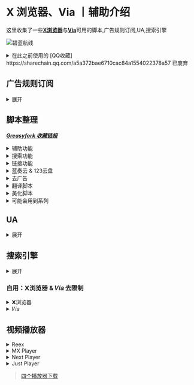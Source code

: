 # X 浏览器、Via 丨辅助介绍

这里收集了一些[**X浏览器**](https://www.xbext.com/)与[**Via**](https://viayoo.com/)可用的脚本,广告规则订阅,UA,搜索引擎 

![碧蓝航线](https://shp.qpic.cn/collector/3042839226/c9061274-0e3d-4818-92ad-9362b4ca81a7/0)

<details>
  <summary>在此之前使用的 [QQ收藏] https://sharechain.qq.com/a5a372bae6710cac84a1554022378a57 已废弃</summary>

  ##### [脚本整理,广告规则订阅,UA,搜索引擎(个人整理,有说明)](https://sharechain.qq.com/a5a372bae6710cac84a1554022378a57)

  >1. [广告拦截 规则链接](https://sharechain.qq.com/e285d2e8a19bd1a23c83854cf2a2d635)

  >2-10. [油猴脚本](https://sharechain.qq.com/e00299f56e45d6b88c7adb7590b2b5cf)

  >11. [UA](https://sharechain.qq.com/28387ea1c3f830bd7eb54f682da77555)

  >12. [搜索引擎](https://sharechain.qq.com/d12dde407b967a216288ac617b1ce357)

  >13. [仅供学习丨𝗫/𝑉𝑖𝑎去白名单版本](https://sharechain.qq.com/b0289cc3828734d4578da4e1761b3c2f)

  >14. [推荐视频播放器](https://sharechain.qq.com/91331525df07ff61d051cfafa4ef89ab)
</details>

## 广告规则订阅
<details>
  <summary> 展开 </summary>

  个人推荐：`ABP Merge Rules`(或:`AdRules AdBlock List 精简版`) + `乘风 视频规则` + `去除APP下载提示` + `Ad-J`

  * [AdRules AdBlock List 精简版](https://bitbucket.org/hacamer/adrules/raw/main/adblock_lite.txt)
  *(3w+丨在中国地区屏蔽广告的列表)*  <sup>[主页](https://github.com/Cats-Team/AdRules)</sup>

  * [AdRulesAdBlock List](https://bitbucket.org/hacamer/adrules/raw/main/adblock.txt)
  *(16w+丨包含 '精简版'，在中国地区屏蔽广告的列表)*  <sup>[主页](https://github.com/Cats-Team/AdRules)</sup>

  * [乘风广告规则](https://cdn.jsdelivr.net/gh/xinggsf/Adblock-Plus-Rule@master/rule.txt)
  *(1000+丨可能有点误杀....)*  <sup>[主页](https://github.com/xinggsf/Adblock-Plus-Rule)</sup>

  * [乘风视频规则](https://cdn.jsdelivr.net/gh/xinggsf/Adblock-Plus-Rule@master/mv.txt)
  *(200 丨如名, 专针对视频网站作出的规则)*  <sup>[主页](https://github.com/xinggsf/Adblock-Plus-Rule)</sup>

  * [ABPMerge Rules](https://gitea.com/lemon399/AdRules/raw/branch/main/abpmerge.txt)
  *(5w+丨广告拦截规则合并)*  <sup>[主页](https://github.com/damengzhu/abpmerge)</sup>

  * [去除 APP 下载提示](https://cdn.jsdelivr.net/gh/Noyllopa/NoAppDownload@master/NoAppDownload.txt)
  *(1000+丨去 APP 下载提示规则)*  <sup>[主页](https://github.com/Noyllopa/NoAppDownload)</sup>

  * [Ad-J](https://gcore.jsdelivr.net/gh/jk278/Ad-J/Ad-J.txt)
  *(300+丨 jk278 的自用移动端去广告规则, 常用网站精选)*  <sup>[主页](https://github.com/jk278/Ad-J/blob)</sup>

<div align="center">
  <p><sub> X浏览器导入方式 </sub></p>
  <sup> 设置 » 广告拦截 » 规则文件 » (右上角) 导入 » 从网址导入 » (填写该链接后) 点击导入 </sup>
</div>

  ![X 浏览器](http://shp.qpic.cn/collector/3042839226/e15a2b17-0eba-4870-8b65-942e0f335125/0)

<div align="center">
  <p><sub> Via导入方式 </sub></p>
  <sup> 设置 » 通用 » 广告拦截 » 规则订阅 » (右上角)+号 » (填写该链接后) 确定 » 勾选规则 » (右上角) 更新 </sup>
</div>

  ![Via](http://shp.qpic.cn/collector/3042839226/0203f0d3-1c28-46ea-bea4-ed2d7682958d/0)

</details>

## 脚本整理
 ***[Greasyfork 收藏链接](https://greasyfork.org/zh-CN/scripts?set=589091)***
 <details>
  <summary> 辅助功能 </summary>

  `更多详细请看脚本作者介绍和脚本具体功能`

1.[屏幕边缘下拉刷新](https://greasyfork.org/scripts/462927)

<sup>
  
  - 脚本内可修改下拉距离

  -  记得关闭𝗫浏览器自带的下拉刷新：手势设置中 
</sup>

2.𝐛𝐢𝐥𝐢𝐛𝐢𝐥𝐢不打开𝐀𝐏𝐏,网页直接看推荐内容 

<sup> 
 
  - [完全自动播放,但声音需要手动点击右下角音量开启](https://greasyfork.org/scripts/468246)

  - [只需要点击一次弹窗即可播放](https://greasyfork.org/scripts/454669)

  - [需要手动确认点击跳转,手动关闭弹窗等](https://greasyfork.org/scripts/458276)
</sup>

3.[CSDN直接复制](https://greasyfork.org/scripts/458601)

<sup>
 
 - 自动展开全部内容，免登录复制，去除广告，增加搜索框
</sup>

4.[移动端 百度系优化](https://greasyfork.org/scripts/418349)

<sup>

  - 贴吧直接看评论.....等

  - 百度搜索“禁止自动播放视频”,去广告
</sup>

5.[东方永动机(支持𝟗𝟎%网站自动翻页,拼接下一页)](https://greasyfork.org/scripts/438684)

<sup>

  - 安装脚本后请打开[配置文件](https://hoothin.github.io/UserScripts/Pagetual)设置(可能需要梯子)
</sup>

6.[在右侧增加滚动条](https://greasyfork.org/scripts/465037)

<sup>

  - X 浏览器自带(无法关闭)

  - Via自带(通用>操作设定 关闭)
</sup>

7.[简繁自由切换](https://greasyfork.org/scripts/24300)

<sup>

  - 自动将网页文字转换为 简体/繁体

  - 在脚本主页安装脚本后刷新页面,设置页面就出现了 
</sup>

8.快捷回到顶部/底部 

<sup>

  - [点击置顶(长按置底)](https://greasyfork.org/scripts/462920)

  - 在页面最下方中心位置生成一个向上的箭头按钮(长按可回到底部)(有滑动动画效果)

  - [滚动到顶部或底部按钮](https://greasyfork.org/scripts/461172)

  - 在网页右下角(脚本内可修改位置)添加一个“顶部”的文字按钮
  - 根据上滑下滑改变为“顶部”(红色按钮)与“底部”(蓝色按钮),(无动画,瞬间置顶)
</sup>

9.[切换标题显示](https://greasyfork.org/scripts/480019)

<sup>

  - 脚本菜单切换,可像𝑉𝑖𝑎一样在地址栏切换显示: 地址/域名/标题

  - Via自带,X浏览器使用 
</sup>

10.[网页加速器](https://www.youxiaohou.com/tool/install-instantpage.html)

<sup>

  - 加速你打开链接的速度 
</sup>

11.记录页面位置 

<sup>

  - [记录页面滚动](https://greasyfork.org/scripts/483745) 酷安[@耗子Sky](https://www.coolapk.com/u/1166187)

  - [我看到哪里啦?!](https://greasyfork.org/scripts/393042)

  - 让页面重新滚到上次阅读的位置 
</sup>

12.Github汉化 

<sup>

  - [GitHub中文化插件](https://greasyfork.org/scripts/435208)(推荐)

  - [GitHub汉化插件](https://greasyfork.org/scripts/407485)
</sup>

13.[以图搜图](https://greasyfork.org/scripts/480713)

<sup>

  - 工具栏打开“以图搜图”,然后直接点击图片即可

  - 𝑉𝑖𝑎自带,𝗫浏览器推荐用 
</sup>

14.[防止未经授权的自动复制](https://greasyfork.org/scripts/461625)

<sup>

  - 只允许网页长按复制内容,防止一些毒瘤网站自动往剪贴板写入内容 
</sup>

15.[Mactype助手](https://greasyfork.org/scripts/436451)

<sup>

  - 可以让浏览器文字拥有媲美MacOS系统字体渲染效果，可以无缝调节网页上文字的粗细 
</sup>

16.[空格之神](https://greasyfork.org/scripts/444252)

<sup>

  - 当网页的内容为中英文混排的情况下,本脚本会在中英文之间插入一个空格!
</sup>

17.[YouTubo画质更改按钮(移动/桌面)](https://greasyfork.org/scripts/477219)

<sup>

  - 在视频下方添加画质更改按钮,方便一键切换
</sup>
 </details>

<details>
  <summary> 搜索功能 </summary>

   `在各大搜索引擎顶部展示快捷其他搜索引擎, 快捷切换`

1.[聚合搜索引擎切换](https://greasyfork.org/scripts/462130)

<sup>

  - 在屏幕最上方有一排引擎供快捷切换,展开后支持快捷搜索其他网站(例如bilibili,视频网站等)

  - 脚本内修改简单
</sup>

2.[all-search全搜,搜索引擎快捷跳转,支持任意网站展示](https://greasyfork.org/scripts/397993)

<sup>

  - 脚本是有一个完整的设置页面(但我设置后没有效果,推荐尝试)

  - 脚本非常好用,观感舒服,操作华丽,修改复杂
</sup>

3.[一键切换搜索](https://greasyfork.org/scripts/476606)

<sup>

  - 在屏幕左侧中心偏上有较小的侧边栏

  - 不影响观感和操作,脚本内修改简单
</sup>

4.[搜索引擎切换器2(侧栏版)](https://greasyfork.org/zh-CN/scripts/489235)

<sup>

  - 在屏幕左侧中心有较小的侧边栏,点击可展开

  - 不影响观感和操作,脚本内修改简单
</sup>
</details>

<details>
  <summary> 链接功能 </summary>

  `将网页的文本转为超链接,又或者是自动跳转重定向...`

1.[External Link Auto Redirect(Direct Link) --- 外部链接自动重定向](https://greasyfork.org/zh-CN/scripts/462796)

<sup>

  - 单击包含重定向URL的链接时,直接重定向到真实URL

  - 通用规则,链接出现两个http则获得第二个
</sup>

2.[redirect外链跳转](https://greasyfork.org/scripts/416338)

<sup>

  - 酷安,贴吧啦,知乎等一系列的提示你跳转外部链接自动跳转

  - 自动跳转,规则简单
</sup>

3.[anti-redirect --- 反重定向](https://greasyfork.org/scripts/11915)

<sup>

  - 去除各搜索引擎/常用网站的重定向
</sup>

4.[链接助手](https://greasyfork.org/scripts/464541)

<sup>

  - 可对单个网站自定义链接规则在新标签页中打开

  - 文本链接转为超链接...等
</sup>

5.让网页中的文字链接变为可点击

<sup>

  - [Linkify Plus Plus](https://greasyfork.org/scripts/4255)(推荐)

  - [Text To link](https://mirror.ghproxy.com/https://raw.githubusercontent.com/lkytal/GM/master/linkMix.user.js)

  - [Clickable text link](https://greasyfork.org/scripts/485489)

  - [测试链接是否可直接点击的网址](https://rawgit.com/eight04/linkify-plus-plus/master/demo/demo.html)
</sup>

6.[链接地址洗白白](https://greasyfork.org/scripts/373270)

<sup>

  - 把链接地址缩减至最短可用状态,并复制到剪切板,以方便分享【在网页底部中间,有一个按钮,用来呼出面板】
</sup>
</details>

<details>
  <summary> 蓝奏云 & 123云盘 </summary>

  `结果还是专门为蓝奏云和123整了个分类....`

1.[蓝奏云重定向+记住密码](https://greasyfork.org/zh-CN/scripts/488847)

<sup>

  - 将所有蓝奏云链接重定向至同一蓝奏云网站

  - 自动记住并填写过密码的蓝奏云链接,脚本菜单可查看或管理

  - 绕过下载APK提示"请先开通会员"

  - 建议搭配[蓝奏云自动点击下载](https://greasyfork.org/zh-CN/scripts/489281)
</sup>

2.蓝奏云之[大萌主](https://greasyfork.org/zh-CN/users/452911)

<sup>

  - [记住蓝奏云密码](https://greasyfork.org/zh-CN/scripts/488865) \- 下次会自动填写

  - [手机直接下载蓝奏云apk文件](https://greasyfork.org/zh-CN/scripts/479566) \- 绕过下载APK提示"请先开通会员"

  - [蓝奏云自动点击下载](https://greasyfork.org/zh-CN/scripts/489281) \- 自动点击蓝奏云页面中的下载按钮
</sup>

3.[123盘自动填写提取码](https://greasyfork.org/zh-CN/scripts/489660)

<sup>

  - 自动提取123云盘分享链接的提取码,并进行填写

  - 测试链接：

  - [https://www.123pan.com/s/YHGHjv-bUJC密码rAj2](https://www.123pan.com/s/YHGHjv-bUJC密码rAj2)

  - https://www.123pan.com/s/YHGHjv-bUJC?pwd=rAj2

  - 改编自[cccc-l佬](https://greasyfork.org/zh-CN/users/1243513-cccc-l)的[123网盘自动填写提取码-关闭广告](https://greasyfork.org/zh-CN/scripts/484314)与[123网盘复制分享链接时带pwd=提取码](https://greasyfork.org/zh-CN/scripts/484313)
</sup>
</details>

<details>
  <summary> 去广告 </summary>

  `字面意思`

1.[搜索引擎去广告](https://greasyfork.org/scripts/437351)

<sup>

  - 谷歌百度搜狗神马必应头条搜索去广告，适配电脑和手机，没去夸克，神马搜索就是夸克搜索，谷歌搜索拦截部分内容广场
</sup>

2.[YouTube去广告](https://greasyfork.org/scripts/459541)

<sup>

  - 这是一个去除YouTube广告的脚本，轻量且高效，它能丝滑的去除界面广告和视频广告，包括6s广告。
</sup>

3.[123云盘去广告](https://greasyfork.org/zh-CN/scripts/489252)

<sup>

  - 123网盘去广告,并将下载文件按钮移动到底部
</sup>
</details>

<details>
  <summary> 翻译脚本 </summary>

  `翻译网页内容的脚本，均可在github上运行`

1.[Immersive-translate --- 沉浸式翻译](https://download.immersivetranslate.com/immersive-translate.user.js)(商业化,不开源)

<sup>

  - 拥有“显示原文(双显)”和“隐藏原文(仅显示译文)”两种样式

  - [历史版本](https://github.com/immersive-translate/immersive-translate/releases)
</sup>

2.[网页中英双显互译(其他语言也可以翻译)](https://greasyfork.org/scripts/469073)(推荐,开源)

<sup>

  - 拥有“显示原文(双显)”和“隐藏原文(仅显示译文)”两种样式
</sup>

3.[KISS Translator --- 亲吻翻译](https://greasyfork.org/scripts/472840)

<sup>

  - 只有“显示原文(双显)”一种样式
</sup>
</details>

<details>
  <summary> 美化脚本 </summary>

  `美化网页的脚本，非常不推荐全部开启`

1.[护眼模式](https://greasyfork.org/scripts/460539)

<sup>

  - 更改页面背景颜色

  - 需要更改为其他颜色请在脚本内找出“#C7EDCC”并修改
</sup>

2.点击页面特效

<sup>

  - [点击时显示文字(可自定义文字)](https://greasyfork.org/scripts/371892)

  - [点击时显示爱心特效](https://greasyfork.org/scripts/482951)

  - [点击时显示波纹特效(可更改大小,颜色,数量)](https://greasyfork.org/scripts/482952)
</sup>

3.[滑动时显示星星特效拖尾](https://greasyfork.org/scripts/454845)

4.[网页全屏飘落樱花特效](https://greasyfork.org/scripts/420792)

5.[网页页面样式美化](https://greasyfork.org/zh-CN/scripts/489386)

<sup>

  - 指向文字加粗, 指向图片发光, 指向图片放大动画, 输入框美化...等

  - 原脚本：[全局页面样式美化](https://greasyfork.org/zh-CN/scripts/423663)
</sup>

6.[网页看板娘](https://greasyfork.org/scripts/483088)

<sup>

  - 在网页左下角添加一个二次元板娘,部分参数脚本内可改
</sup>

7.美化Greasyfork

<sup>

  - [Greasyfork Beautify](https://greasyfork.org/scripts/446849)

  - 优化导航栏样式/脚本列表改为卡片布局/代码高亮(atom-one-dark+vscode风格)等...

  - [Greasy Fork Theme Engine \[BETA\]](https://greasyfork.org/scripts/476333)

  - 时尚的 GeasyFork 重新设计
</sup>

8.[Google Card-Style UI --- Google Card 样式的界面](https://greasyfork.org/scripts/18510)

<sup>

  - 优化 Google 搜索引擎的 UI
</sup>

9.[高级定制网页护眼模式](https://greasyfork.org/scripts/485513)
</details>

<details>
  <summary> 可能会用到系列 </summary>

  `可能会用到，但很少有'用武之地'`

1.[网页调试](https://greasyfork.org/scripts/475228)

2.[手机浏览器触摸手势](https://greasyfork.org/scripts/375806)

<sup>

  - 支持在文字、图片、视频上分类, 通过你的“滑动手势”进行“执行代码”或“搜图”, 可自定义
</sup>

3.[俺的手机视频脚本](https://greasyfork.org/scripts/456542)

<sup>

  - 长按视频倍速播放

  - 需要更全的播放器手势？嗅探媒体资源然后调用播放器吧(查看下方播放器分类)
</sup>

4.[Picviewer CE+ --- 图片查看器 CE+](https://greasyfork.org/scripts/24204)

<sup>

  - 以各种姿势爬取网站图片, 大小、尺寸等分类明确

  - 支持各种姿势批量下载, 搜图等.....
</sup>
</details>

## UA
<details>
  <summary> 展开 </summary>
  
* 百度：简单搜索
`可去除百度搜索引擎的自动播放视频，以及广告标签内容`
> 旧版 - SearchCraft/2.8.2
```
Mozilla/5.0 (Linux; Android 12; splash water mobile phone) AppleWebKit/537.36 (KHTML, like Gecko) Chrome/108.0.0.0 Mobile Safari/537.36 SearchCraft/2.8.2
```
> 新版 - ChatSearch/1.0 SearchCraft/5.7.0.5
>
> 有AI回答
```
Mozilla/5.0 (Linux; Android 10; K) AppleWebKit/537.36 (KHTML, like Gecko) Chrome/120.0.0.0 Mobile Safari/537.36 SearchCraft/3.10.1 ChatSearch/1.0 SearchCraft/5.7.0.5 (Baidu; P1 10)
```
* 无追：简单搜索
`去除无追搜索的广告`
```
Mozilla/5.0 (Linux; Android 11 ) AppleWebKit/537.36 (KHTML, like Gecko) Mobile WuZhui/1.6.0
```
* 简单搜索 + 塞班
`去除百度搜索的自动播放、部分其他网站广告`
```
Mozilla/5.0 (Linux; SymbianOS/9.4) AppleWebKit/537.36 (KHTML, like Gecko) Chrome/99.0.4844.88 Mobile Safari/537.36 SearchCraft/2.8.2
```
</details>

## 搜索引擎
<details>
  <summary> 展开 </summary>

  * F搜
    ```
     https://fsoufsou.com/search?tbn=all&q=
    ```

  * 无追
    ```
     https://www.wuzhuiso.com/s?q=
    ```

  * 秘塔AI搜索
    ```
     https://metaso.cn/?q=
    ```

  * Perplexity AI搜索
    ```
     https://www.perplexity.ai/?q=
    ```
</details>

### 自用：𝗫浏览器 & 𝑉𝑖𝑎 去限制

<details>
  <summary> 𝗫浏览器 </summary>

<sup>

- 蓝奏云有文件说明,123云盘不能添加说明
  
- 去除白名单限制

- 和原版共存, 不影响原版

- 修改图标(下图)
</sup>

![X浏览器](http://shp.qpic.cn/collector/3042839226/08bbb56a-354c-46f2-b3fc-4e920c80950e/0)

* 𝗫浏览器去限制-共存
  - [蓝奏云(密码：12)](https://www.lanzn.com/b01rkkbpa)
 
  - [123云盘(无密码)](https://www.123pan.com/s/YHGHjv-2XaC)
</details>

<details>
  <summary> 𝑉𝑖𝑎 </summary>

<sup>

- 蓝奏云有文件说明,123云盘不能添加说明
  
- 去除白名单限制

- 和原版共存, 不影响原版(123云盘保留了原版包名,详看下文)

- 修改图标(下图)
</sup>

![Via](http://shp.qpic.cn/collector/3042839226/38a21a30-33ed-477b-b136-1a99c5ac2800/0)

* 𝑉𝑖𝑎去限制-共存
  - [蓝奏云(密码：12)](https://www.lanzn.com/b01rcpjvg)
 
  - [123云盘(无密码)](https://www.123pan.com/s/YHGHjv-XXaC)
* 𝑉𝑖𝑎去限制-原包名

> 因修改包名 (与原版共存不得不修改) 而导致𝑉𝑖𝑎在桌面长按图标的功能会提示“未安装该应用”
> 
> 原版与该版本只可存在一个, 并且需要卸载原版才可以安装该版本
> 
> 使用 MT 管理器 V1 + V2 的签名, 后续可自己使用 MT 管理器修改原版安装包任意内容以达到不卸载更新
> 
> 他人使用 MT 管理器签名修改的版本也同样可不卸载安装
  - [123云盘(无密码)](https://www.123pan.com/s/YHGHjv-0RaC)
  <details>
    <summary> 𝑉𝑖𝑎_图标包 </summary>
  
  > 因为我懒,就不去收集别人的图标包了,这里分享一个我自己的(他们说有种'杂乱的美')

<picture>
  <source media="(prefers-color-scheme: dark)" srcset="http://shp.qpic.cn/collector/3042839226/af4a6776-f25d-4d8f-8114-6c5397bd303b/0">
  <source media="(prefers-color-scheme: light)" srcset="http://shp.qpic.cn/collector/3042839226/5ca30d34-426b-48ea-8df6-be092d45829d/0">
  <img alt="Via图标包" src="http://shp.qpic.cn/collector/3042839226/5ca30d34-426b-48ea-8df6-be092d45829d/0">
</picture>

  - [蓝奏云(密码：12)](https://www.lanzn.com/b01rgnvgf)

  - [123云盘(无密码)](https://www.123pan.com/s/YHGHjv-u1aC)
  </details>

</details>

## 视频播放器
<details>
  <summary> Reex </summary>
  <br>
  
  ![Reex](https://shp.qpic.cn/collector/3042839226/887fffff-3671-432a-b754-6db87d9ff5b7/0)

  > 长按倍速, 双击两侧快进, 双击中心暂停。支持长按倍速、快进秒数设置。支持关闭单个手势。拥有播放历史, 支持挂载 WebDav
  - [Reex - Gitee下载地址](https://gitee.com/lntls/reex/releases)

  - [蓝奏云(密码：qazw)](https://www.lanzn.com/b01np165c)
</details>

<details>
  <summary> MX Player </summary>
  <br>
  
  ![MX](https://shp.qpic.cn/collector/3042839226/fbf73830-aae5-4809-a73c-ff01f0d7e525/0)

  > MX Player(MX播放器专业版）：已解锁付费。新版已支持所有手势功能，长按倍速、双击快进快退.... 解码强大，非常推荐。

  - [123云盘(无密码)](https://www.123pan.com/s/YHGHjv-bNJC.html)
</details>

<details>
  <summary> Next Player </summary>
  <br>
  
  ![Next Player](https://shp.qpic.cn/collector/3042839226/89325c88-ad7c-48d3-b58d-0686048ae840/0)

  > 与 Reex 大致相同，手势全部支持，但不支持mpv语法，不支持挂载WebDav

  - [Github开源地址](https://github.com/anilbeesetti/nextplayer/releases)

  > 如果你并不知道该使用 v7a 还是 v8a，请使用 universal 版本
</details>

<details>
  <summary> Just Player </summary>
  <br>
  
  ![Just Player](https://shp.qpic.cn/collector/3042839226/5b8d0ed5-a127-47a1-84eb-f6b8406cd8a0/0)

  > 不支持长按倍速，可双击两侧进行快进快退。纯纯一个使用 APP 调用的播放器, 软件本身没有界面, 打开就是播放视频 (上次调用的视频), 点击文件夹选择视频, 长按文件夹选择字幕。长按齿轮进入设置。该软件没有播放历史。

  - [Github开源地址](https://github.com/moneytoo/Player/releases)
</details>

> [四个播放器下载](https://www.123pan.com/s/YHGHjv-yRaC)
